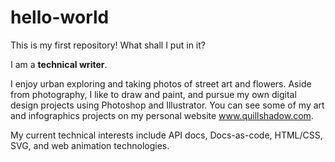 # hello-world
This is my first repository! What shall I put in it?

I am a **technical writer**. 

I enjoy urban exploring and taking photos of street art and flowers. Aside from photography, I like to draw and paint, and pursue my own digital design projects using Photoshop and Illustrator. You can see some of my art and infographics projects on my personal website www.quillshadow.com. 

My current technical interests include API docs, Docs-as-code, HTML/CSS, SVG, and web animation technologies.
